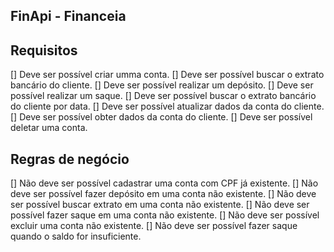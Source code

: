 ## FinApi - Financeia

## Requisitos

[] Deve ser possível criar umma conta.
[] Deve ser possível buscar o extrato bancário do cliente.
[] Deve ser possível realizar um depósito.
[] Deve ser possível realizar um saque.
[] Deve ser possível buscar o extrato bancário do cliente por data.
[] Deve ser possível atualizar dados da conta do cliente.
[] Deve ser possível obter dados da conta do cliente.
[] Deve ser possível deletar uma conta.

## Regras de negócio

[] Não deve ser possível cadastrar uma conta com CPF já existente.
[] Não deve ser possível fazer depósito em uma conta não existente.
[] Não deve ser possível buscar extrato em uma conta não existente.
[] Não deve ser possível fazer saque em uma conta não existente.
[] Não deve ser possível excluir uma conta não existente.
[] Não deve ser possível fazer saque quando o saldo for insuficiente.
